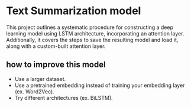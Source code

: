 # Text Summarization model
This project outlines a systematic procedure for constructing a deep learning model using LSTM architecture, incorporating an attention layer. Additionally, it covers the
steps to save the resulting model and load it, along with a custom-built attention layer.

## how to improve this model
* Use a larger dataset.
* Use a pretrained embedding instead of training your embedding layer (ex. Word2Vec).
* Try different architectures (ex. BiLSTM).

